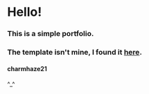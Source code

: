# Hello! #
### This is a simple portfolio. ###
### The template isn't mine, I found it [here](https://cdn2.colorlib.com/wp/wp-content/uploads/sites/2/Developer_Template_04.png). ###

#### charmhaze21 #### 
^_^
